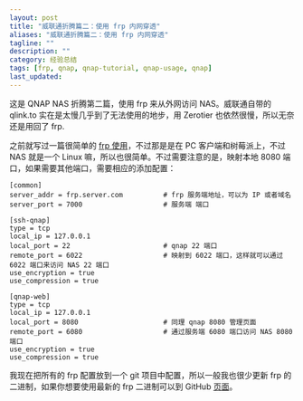 ```yaml
---
layout: post
title: "威联通折腾篇二：使用 frp 内网穿透"
aliases: "威联通折腾篇二：使用 frp 内网穿透"
tagline: ""
description: ""
category: 经验总结
tags: [frp, qnap, qnap-tutorial, qnap-usage, qnap]
last_updated:
---
```


这是 QNAP NAS 折腾第二篇，使用 frp 来从外网访问 NAS。威联通自带的 qlink.to 实在是太慢几乎到了无法使用的地步，用 Zerotier 也依然很慢，所以无奈还是用回了 frp.

之前就写过一篇很简单的 [frp 使用](/post/2017/11/frp-config.html)，不过那是是在 PC 客户端和树莓派上，不过 NAS 就是一个 Linux 嘛，所以也很简单。不过需要注意的是，映射本地 8080 端口，如果需要其他端口，需要相应的添加配置：

    [common]
    server_addr = frp.server.com          # frp 服务端地址，可以为 IP 或者域名
    server_port = 7000                    # 服务端 端口

    [ssh-qnap]
    type = tcp
    local_ip = 127.0.0.1
    local_port = 22                       # qnap 22 端口
    remote_port = 6022                    # 映射到 6022 端口，这样就可以通过 6022 端口来访问 NAS 22 端口
    use_encryption = true
    use_compression = true

    [qnap-web]
    type = tcp
    local_ip = 127.0.0.1
    local_port = 8080                     # 同理 qnap 8080 管理页面
    remote_port = 6080                    # 通过服务端 6080 端口访问 NAS 8080 端口
    use_encryption = true
    use_compression = true

我现在把所有的 frp 配置放到一个 git 项目中配置，所以一般我也很少更新 frp 的二进制，如果你想要使用最新的 frp 二进制可以到 GitHub [页面](https://github.com/fatedier/frp/releases)。

